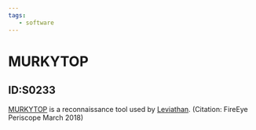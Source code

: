 ```yaml
---
tags:
   - software
---
```

# MURKYTOP
## ID:S0233
[MURKYTOP](/mitre/software/S0233) is a reconnaissance tool used by [Leviathan](/mitre/groups/G0065). (Citation: FireEye Periscope March 2018)
